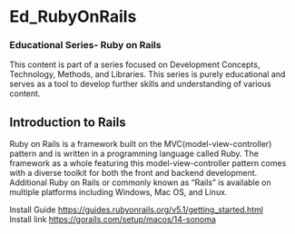 # Ed_RubyOnRails

### Educational Series- Ruby on Rails

This content is part of a series focused on Development Concepts, Technology, Methods, and Libraries. This series is purely educational and serves as a tool to develop further skills and understanding of various content.

## Introduction to Rails

Ruby on Rails is a framework built on the MVC(model-view-controller) pattern and is written in a programming language called Ruby. The framework as a whole featuring this model-view-controller pattern comes with a diverse toolkit for both the front and backend development. Additional Ruby on Rails or commonly known as “Rails” is available on multiple platforms including Windows, Mac OS, and Linux.

Install Guide
https://guides.rubyonrails.org/v5.1/getting_started.html
<br>
Install link
https://gorails.com/setup/macos/14-sonoma

